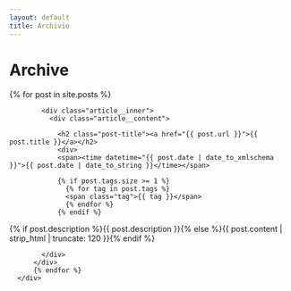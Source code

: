 ```yaml
---
layout: default
title: Archivio
---
```


# Archive

<div class="container">
    <div class="col col-12">
      <div class="contaniner__inner animate">
          {% for post in site.posts %}
          
            <div class="article__inner">
              <div class="article__content">
          
                <h2 class="post-title"><a href="{{ post.url }}">{{ post.title }}</a></h2>
                <div>
                <span><time datetime="{{ post.date | date_to_xmlschema }}">{{ post.date | date_to_string }}</time></span>

                {% if post.tags.size >= 1 %}
                  {% for tag in post.tags %}
                  <span class="tag">{{ tag }}</span>
                  {% endfor %}
                {% endif %}
</div>
                <p class="article__excerpt">
                  {% if post.description %}{{ post.description }}{% else %}{{ post.content | strip_html | truncate: 120 }}{% endif
                  %}
                </p>

            </div>
          </div>
          {% endfor %}
      </div>
  </div>
</div>